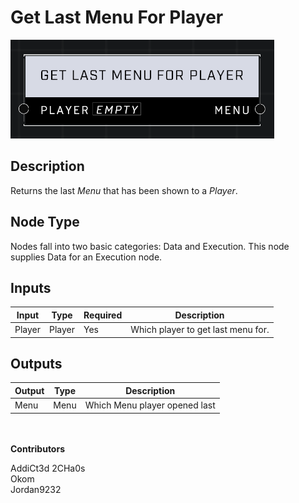 # Get Last Menu For Player
![](../../../.gitbook/assets/get-last-menu-for-player.png)
## Description
Returns the last _Menu_ that has been shown to a _Player_.  

## Node Type
Nodes fall into two basic categories: Data and Execution. This node supplies Data for an Execution node.

## Inputs
| Input | Type | Required | Description |
|------------------|------------------|----------|--------------------------------------------------------------|
| Player | Player | Yes | Which player to get last menu for. |

## Outputs
| Output | Type | Description |
|------------------|------------------|--------------------------------------------------------------|
| Menu | Menu | Which Menu player opened last |

\
\
**Contributors**

AddiCt3d 2CHa0s \
Okom \
Jordan9232